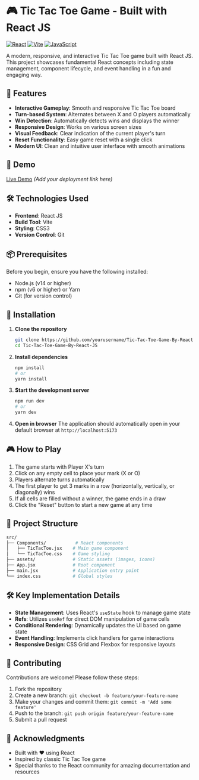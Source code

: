 # 🎮 Tic Tac Toe Game - Built with React JS

[![React](https://img.shields.io/badge/React-20232A?style=for-the-badge&logo=react&logoColor=61DAFB)](https://reactjs.org/)
[![Vite](https://img.shields.io/badge/Vite-B73BFE?style=for-the-badge&logo=vite&logoColor=FFD62E)](https://vitejs.dev/)
[![JavaScript](https://img.shields.io/badge/JavaScript-F7DF1E?style=for-the-badge&logo=javascript&logoColor=black)](https://developer.mozilla.org/en-US/docs/Web/JavaScript)

A modern, responsive, and interactive Tic Tac Toe game built with React JS. This project showcases fundamental React concepts including state management, component lifecycle, and event handling in a fun and engaging way.

## 🎯 Features

- **Interactive Gameplay**: Smooth and responsive Tic Tac Toe board
- **Turn-based System**: Alternates between X and O players automatically
- **Win Detection**: Automatically detects wins and displays the winner
- **Responsive Design**: Works on various screen sizes
- **Visual Feedback**: Clear indication of the current player's turn
- **Reset Functionality**: Easy game reset with a single click
- **Modern UI**: Clean and intuitive user interface with smooth animations

## 🚀 Demo

[Live Demo](#) *(Add your deployment link here)*

## 🛠️ Technologies Used

- **Frontend**: React JS
- **Build Tool**: Vite
- **Styling**: CSS3
- **Version Control**: Git

## 📦 Prerequisites

Before you begin, ensure you have the following installed:

- Node.js (v14 or higher)
- npm (v6 or higher) or Yarn
- Git (for version control)

## 🚀 Installation

1. **Clone the repository**
   ```bash
   git clone https://github.com/yourusername/Tic-Tac-Toe-Game-By-React-JS.git
   cd Tic-Tac-Toe-Game-By-React-JS
   ```

2. **Install dependencies**
   ```bash
   npm install
   # or
   yarn install
   ```

3. **Start the development server**
   ```bash
   npm run dev
   # or
   yarn dev
   ```

4. **Open in browser**
   The application should automatically open in your default browser at `http://localhost:5173`

## 🎮 How to Play

1. The game starts with Player X's turn
2. Click on any empty cell to place your mark (X or O)
3. Players alternate turns automatically
4. The first player to get 3 marks in a row (horizontally, vertically, or diagonally) wins
5. If all cells are filled without a winner, the game ends in a draw
6. Click the "Reset" button to start a new game at any time

## 🧩 Project Structure

```bash
src/
├── Components/           # React components
│   ├── TicTacToe.jsx    # Main game component
│   └── TicTacToe.css    # Game styling
├── assets/              # Static assets (images, icons)
├── App.jsx              # Root component
├── main.jsx             # Application entry point
└── index.css            # Global styles
```

## 🛠️ Key Implementation Details

- **State Management**: Uses React's `useState` hook to manage game state
- **Refs**: Utilizes `useRef` for direct DOM manipulation of game cells
- **Conditional Rendering**: Dynamically updates the UI based on game state
- **Event Handling**: Implements click handlers for game interactions
- **Responsive Design**: CSS Grid and Flexbox for responsive layouts

## 🤝 Contributing

Contributions are welcome! Please follow these steps:

1. Fork the repository
2. Create a new branch: `git checkout -b feature/your-feature-name`
3. Make your changes and commit them: `git commit -m 'Add some feature'`
4. Push to the branch: `git push origin feature/your-feature-name`
5. Submit a pull request


## 🙏 Acknowledgments

- Built with ❤️ using React
- Inspired by classic Tic Tac Toe game
- Special thanks to the React community for amazing documentation and resources


